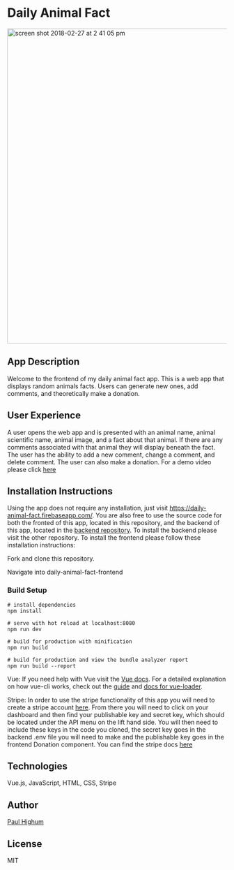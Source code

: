 # Daily Animal Fact

<img width="722" alt="screen shot 2018-02-27 at 2 41 05 pm" src="https://user-images.githubusercontent.com/26422138/36757194-318bc450-1bce-11e8-8654-32b542cca46a.png">

## App Description
Welcome to the frontend of my daily animal fact app. This is a web app that displays random animals facts. Users can generate new ones, add comments, and theoretically make a donation.

## User Experience
A user opens the web app and is presented with an animal name, animal scientific name, animal image, and a fact about that animal. If there are any comments associated with that animal they will display beneath the fact. The user has the ability to add a new comment, change a comment, and delete comment. The user can also make a donation. For a demo video please click [here](https://photos.app.goo.gl/NYflVME8ItgorpVn2)



## Installation Instructions
Using the app does not require any installation, just visit https://daily-animal-fact.firebaseapp.com/. You are also free to use the source code for both the fronted of this app, located in this repository, and the backend of this app, located in the [backend repository](https://github.com/paulhighum/Daily-Animal-Fact-Backend). To install the backend please visit the other repository. To install the frontend please follow these installation instructions:

Fork and clone this repository.

Navigate into daily-animal-fact-frontend

### Build Setup

```
# install dependencies
npm install

# serve with hot reload at localhost:8080
npm run dev

# build for production with minification
npm run build

# build for production and view the bundle analyzer report
npm run build --report
```

Vue: If you need help with Vue visit the [Vue docs](https://vuejs.org/v2/guide/). For a detailed explanation on how vue-cli works, check out the [guide](http://vuejs-templates.github.io/webpack/) and [docs for vue-loader](http://vuejs.github.io/vue-loader).

Stripe: In order to use the stripe functionality of this app you will need to create a stripe account [here](https://stripe.com/). From there you will need to click on your dashboard and then find your publishable key and secret key, which should be located under the API menu on the lift hand side. You will then need to include these keys in the code you cloned, the secret key goes in the backend .env file you will need to make and the publishable key goes in the frontend Donation component. You can find the stripe docs [here](https://stripe.com/docs)


## Technologies
Vue.js, JavaScript, HTML, CSS, Stripe

## Author
[Paul Highum](https://github.com/paulhighum)

## License
MIT
